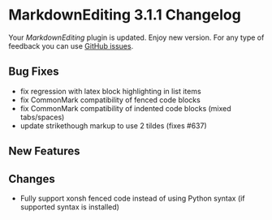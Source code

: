# MarkdownEditing 3.1.1 Changelog

Your _MarkdownEditing_ plugin is updated. Enjoy new version. For any type of
feedback you can use [GitHub issues][issues].

## Bug Fixes

* fix regression with latex block highlighting in list items
* fix CommonMark compatibility of fenced code blocks
* fix CommonMark compatibility of indented code blocks (mixed tabs/spaces)
* update strikethough markup to use 2 tildes (fixes #637)

## New Features

## Changes

* Fully support xonsh fenced code instead of using Python syntax 
  (if supported syntax is installed)

[issues]: https://github.com/SublimeText-Markdown/MarkdownEditing/issues
